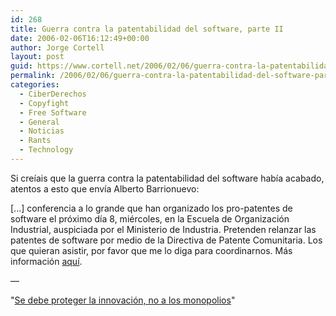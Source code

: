 ```yaml
---
id: 268
title: Guerra contra la patentabilidad del software, parte II
date: 2006-02-06T16:12:49+00:00
author: Jorge Cortell
layout: post
guid: https://www.cortell.net/2006/02/06/guerra-contra-la-patentabilidad-del-software-parte-ii/
permalink: /2006/02/06/guerra-contra-la-patentabilidad-del-software-parte-ii/
categories:
  - CiberDerechos
  - Copyfight
  - Free Software
  - General
  - Noticias
  - Rants
  - Technology
---
```

Si creí­ais que la guerra contra la patentabilidad del software habí­a acabado, atentos a esto que enví­a Alberto Barrionuevo:

[...] conferencia a lo grande que han organizado los pro-patentes de software el próximo dí­a 8, miércoles, en la Escuela de Organización Industrial, auspiciada por el Ministerio de Industria. Pretenden relanzar las patentes de software por medio de la Directiva de Patente Comunitaria. Los que quieran asistir, por favor que me lo diga para coordinarnos. Más información [aquí­](https://www.eoi.es/paginasasp/agenda_mostrar.asp?ID_EVENTO=361).
  
—
  
"[Se debe proteger la innovación, no a los monopolios](https://economic-majority.com)"
  
~~~ LEX INIUSTA NON EST LEX ~~